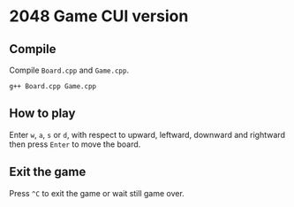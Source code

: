 # 2048 Game CUI version
## Compile
Compile `Board.cpp` and `Game.cpp`.

```
g++ Board.cpp Game.cpp
```

## How to play
Enter `w`, `a`, `s` or `d`, with respect to upward, leftward, downward and rightward then press `Enter` to move the board.
## Exit the game
Press `^C` to exit the game or wait still game over.







